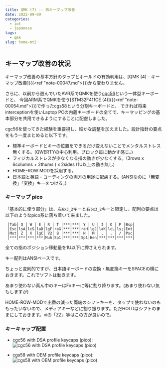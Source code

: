 ```yaml
---
title: QMK (7) -- 再キーマップ改善
date: 2022-09-09
categories:
  - iot
  - japanese
tags:
  - qmk
slug: home-mt2
---
```


## キーマップ改善の状況

キーマップ改善の基本方針のタップとホールドの有効利用は、[QMK (4) – キーマップ改善]({{<ref "note-00047.md">}})から変わりません。

さらに、以前から遊んでいたAVR系でQMKを使う[cgc56](https://github.com/osamuaoki/cg56)という一体型キーボードと、
今回ARM系でQMKを使う[STM32F411CE (4)]({{<ref "note-00054.md">}})で作ったcgs58という分割キーボードと、
できれば将来interceptionを使いLaptop PCの内蔵キーボードの全てで、キーマッピングの基本部分を共用できるようにすることに配慮しました。

cgc56を使ってきた経験を重要視し、細かな調整を加えました。設計指針の要点をもう一度まとめると以下です。

* 標準キーボードとキーの位置をできるだけ変えないことでメンタルストレス無くする。(QWERTYの中心利用。ブロック毎に動かす感じ。)
* フィジカルストレスが少なくなる指の動きが少なくする。(3rows x 6columns + 2thums ) x 2sides (1U以上の動き無し)
* HOME-ROW MODを採用する。
* 日本語と英語・コーディングの両方の用途に配慮する。(ANSIなのに「無変換」「変換」キーをつける。)

### キーマップ pico

「基本的に使う部分」は、左`6x3_2`キーと右`6x3_2`キーと限定し、配列の要点は以下のようなpico系に落ち着いて来ました。

```
 │Tab│ Q │ W │ E │ R │ T │***│***│ Y │ U │ I │ O │ P │Bsp│
 │Esc│lsA│lcS│laD│lgF│raG│***│***│raH│lgJ│laK│lcL│ls;│Ent│
 │Mut│ Z │ X │lgC│ V2│ B │***│***│ N │ M │ , │ . │ / │Psc│
 │***│***│***│***│Muh│Sp1│***│***│Sp1│Hen│***│***│***│***│
```

全ての指のポジション移動量を1U以下に押さえられます。

キー配列はANSIベースです。

ちょっと変則的ですが、日本語キーボードの変換・無変換キーをSPACEの横におきます。これでソフトは動きます。

あまり使わない真ん中のキーはFnキーに等に割り降ります。(あまり使わない気もしますが)

HOME-ROW-MODで出番の減った両端のシフトキーを、タップで使わないのももったいないので、メディアキーなどに割り振ります。ただHOLDはシフトのままにしておきます。viの「ZZ」等はこの方が良いので。

### キーキャップ配置

* cgc56 with DSA profile keycaps (pico):
![cgc56 with DSA profile keycaps (pico)](/img/cgc56-20220911.jpg)

* cgs58 with OEM profile keycaps (pico):
![cgs58 with OEM profile keycaps (pico)](/img/cgs58-20220911.jpg)

<!-- vim: se ai tw=150: -->
